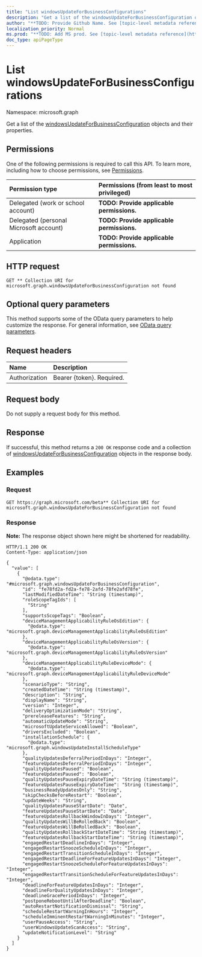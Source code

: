 ```yaml
---
title: "List windowsUpdateForBusinessConfigurations"
description: "Get a list of the windowsUpdateForBusinessConfiguration objects and their properties."
author: "**TODO: Provide Github Name. See [topic-level metadata reference](https://msgo.azurewebsites.net/add/document/guidelines/metadata.html#topic-level-metadata)**"
localization_priority: Normal
ms.prod: "**TODO: Add MS prod. See [topic-level metadata reference](https://msgo.azurewebsites.net/add/document/guidelines/metadata.html#topic-level-metadata)**"
doc_type: apiPageType
---
```


# List windowsUpdateForBusinessConfigurations
Namespace: microsoft.graph

Get a list of the [windowsUpdateForBusinessConfiguration](../resources/windowsupdateforbusinessconfiguration.md) objects and their properties.

## Permissions
One of the following permissions is required to call this API. To learn more, including how to choose permissions, see [Permissions](/graph/permissions-reference).

|Permission type|Permissions (from least to most privileged)|
|:---|:---|
|Delegated (work or school account)|**TODO: Provide applicable permissions.**|
|Delegated (personal Microsoft account)|**TODO: Provide applicable permissions.**|
|Application|**TODO: Provide applicable permissions.**|

## HTTP request

<!-- {
  "blockType": "ignored"
}
-->
``` http
GET ** Collection URI for microsoft.graph.windowsUpdateForBusinessConfiguration not found
```

## Optional query parameters
This method supports some of the OData query parameters to help customize the response. For general information, see [OData query parameters](/graph/query-parameters).

## Request headers
|Name|Description|
|:---|:---|
|Authorization|Bearer {token}. Required.|

## Request body
Do not supply a request body for this method.

## Response

If successful, this method returns a `200 OK` response code and a collection of [windowsUpdateForBusinessConfiguration](../resources/windowsupdateforbusinessconfiguration.md) objects in the response body.

## Examples

### Request
<!-- {
  "blockType": "request",
  "name": "list_windowsupdateforbusinessconfiguration"
}
-->
``` http
GET https://graph.microsoft.com/beta** Collection URI for microsoft.graph.windowsUpdateForBusinessConfiguration not found
```


### Response
**Note:** The response object shown here might be shortened for readability.
<!-- {
  "blockType": "response",
  "truncated": true,
  "@odata.type": "Collection(microsoft.graph.windowsUpdateForBusinessConfiguration)"
}
-->
``` http
HTTP/1.1 200 OK
Content-Type: application/json

{
  "value": [
    {
      "@odata.type": "#microsoft.graph.windowsUpdateForBusinessConfiguration",
      "id": "fe78fd2a-fd2a-fe78-2afd-78fe2afd78fe",
      "lastModifiedDateTime": "String (timestamp)",
      "roleScopeTagIds": [
        "String"
      ],
      "supportsScopeTags": "Boolean",
      "deviceManagementApplicabilityRuleOsEdition": {
        "@odata.type": "microsoft.graph.deviceManagementApplicabilityRuleOsEdition"
      },
      "deviceManagementApplicabilityRuleOsVersion": {
        "@odata.type": "microsoft.graph.deviceManagementApplicabilityRuleOsVersion"
      },
      "deviceManagementApplicabilityRuleDeviceMode": {
        "@odata.type": "microsoft.graph.deviceManagementApplicabilityRuleDeviceMode"
      },
      "scenarioType": "String",
      "createdDateTime": "String (timestamp)",
      "description": "String",
      "displayName": "String",
      "version": "Integer",
      "deliveryOptimizationMode": "String",
      "prereleaseFeatures": "String",
      "automaticUpdateMode": "String",
      "microsoftUpdateServiceAllowed": "Boolean",
      "driversExcluded": "Boolean",
      "installationSchedule": {
        "@odata.type": "microsoft.graph.windowsUpdateInstallScheduleType"
      },
      "qualityUpdatesDeferralPeriodInDays": "Integer",
      "featureUpdatesDeferralPeriodInDays": "Integer",
      "qualityUpdatesPaused": "Boolean",
      "featureUpdatesPaused": "Boolean",
      "qualityUpdatesPauseExpiryDateTime": "String (timestamp)",
      "featureUpdatesPauseExpiryDateTime": "String (timestamp)",
      "businessReadyUpdatesOnly": "String",
      "skipChecksBeforeRestart": "Boolean",
      "updateWeeks": "String",
      "qualityUpdatesPauseStartDate": "Date",
      "featureUpdatesPauseStartDate": "Date",
      "featureUpdatesRollbackWindowInDays": "Integer",
      "qualityUpdatesWillBeRolledBack": "Boolean",
      "featureUpdatesWillBeRolledBack": "Boolean",
      "qualityUpdatesRollbackStartDateTime": "String (timestamp)",
      "featureUpdatesRollbackStartDateTime": "String (timestamp)",
      "engagedRestartDeadlineInDays": "Integer",
      "engagedRestartSnoozeScheduleInDays": "Integer",
      "engagedRestartTransitionScheduleInDays": "Integer",
      "engagedRestartDeadlineForFeatureUpdatesInDays": "Integer",
      "engagedRestartSnoozeScheduleForFeatureUpdatesInDays": "Integer",
      "engagedRestartTransitionScheduleForFeatureUpdatesInDays": "Integer",
      "deadlineForFeatureUpdatesInDays": "Integer",
      "deadlineForQualityUpdatesInDays": "Integer",
      "deadlineGracePeriodInDays": "Integer",
      "postponeRebootUntilAfterDeadline": "Boolean",
      "autoRestartNotificationDismissal": "String",
      "scheduleRestartWarningInHours": "Integer",
      "scheduleImminentRestartWarningInMinutes": "Integer",
      "userPauseAccess": "String",
      "userWindowsUpdateScanAccess": "String",
      "updateNotificationLevel": "String"
    }
  ]
}
```

